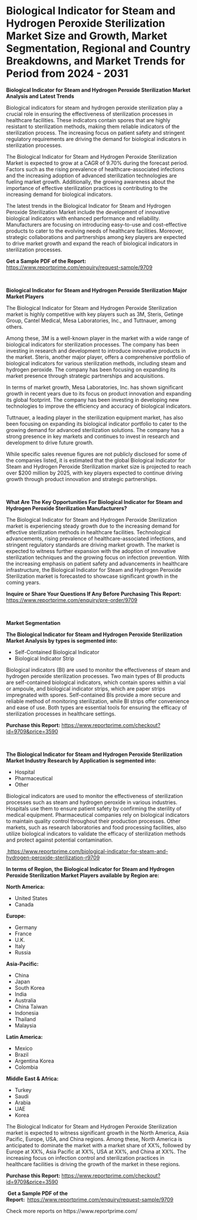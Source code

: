 <p><h1>Biological Indicator for Steam and Hydrogen Peroxide Sterilization Market Size and Growth, Market Segmentation, Regional and Country Breakdowns, and Market Trends for Period from 2024 -  2031</h1></p><p><strong>Biological Indicator for Steam and Hydrogen Peroxide Sterilization Market Analysis and Latest Trends</strong></p>
<p><p>Biological indicators for steam and hydrogen peroxide sterilization play a crucial role in ensuring the effectiveness of sterilization processes in healthcare facilities. These indicators contain spores that are highly resistant to sterilization methods, making them reliable indicators of the sterilization process. The increasing focus on patient safety and stringent regulatory requirements are driving the demand for biological indicators in sterilization processes.</p><p>The Biological Indicator for Steam and Hydrogen Peroxide Sterilization Market is expected to grow at a CAGR of 9.70% during the forecast period. Factors such as the rising prevalence of healthcare-associated infections and the increasing adoption of advanced sterilization technologies are fueling market growth. Additionally, the growing awareness about the importance of effective sterilization practices is contributing to the increasing demand for biological indicators.</p><p>The latest trends in the Biological Indicator for Steam and Hydrogen Peroxide Sterilization Market include the development of innovative biological indicators with enhanced performance and reliability. Manufacturers are focusing on introducing easy-to-use and cost-effective products to cater to the evolving needs of healthcare facilities. Moreover, strategic collaborations and partnerships among key players are expected to drive market growth and expand the reach of biological indicators in sterilization processes.</p></p>
<p><strong>Get a Sample PDF of the Report:&nbsp;</strong> <a href="https://www.reportprime.com/enquiry/request-sample/9709">https://www.reportprime.com/enquiry/request-sample/9709</a></p>
<p>&nbsp;</p>
<p><strong>Biological Indicator for Steam and Hydrogen Peroxide Sterilization Major Market Players</strong></p>
<p><p>The Biological Indicator for Steam and Hydrogen Peroxide Sterilization market is highly competitive with key players such as 3M, Steris, Getinge Group, Cantel Medical, Mesa Laboratories, Inc., and Tuttnauer, among others.</p><p>Among these, 3M is a well-known player in the market with a wide range of biological indicators for sterilization processes. The company has been investing in research and development to introduce innovative products in the market. Steris, another major player, offers a comprehensive portfolio of biological indicators for various sterilization methods, including steam and hydrogen peroxide. The company has been focusing on expanding its market presence through strategic partnerships and acquisitions.</p><p>In terms of market growth, Mesa Laboratories, Inc. has shown significant growth in recent years due to its focus on product innovation and expanding its global footprint. The company has been investing in developing new technologies to improve the efficiency and accuracy of biological indicators.</p><p>Tuttnauer, a leading player in the sterilization equipment market, has also been focusing on expanding its biological indicator portfolio to cater to the growing demand for advanced sterilization solutions. The company has a strong presence in key markets and continues to invest in research and development to drive future growth.</p><p>While specific sales revenue figures are not publicly disclosed for some of the companies listed, it is estimated that the global Biological Indicator for Steam and Hydrogen Peroxide Sterilization market size is projected to reach over $200 million by 2025, with key players expected to continue driving growth through product innovation and strategic partnerships.</p></p>
<p>&nbsp;</p>
<p><strong>What Are The Key Opportunities For Biological Indicator for Steam and Hydrogen Peroxide Sterilization Manufacturers?</strong></p>
<p><p>The Biological Indicator for Steam and Hydrogen Peroxide Sterilization market is experiencing steady growth due to the increasing demand for effective sterilization methods in healthcare facilities. Technological advancements, rising prevalence of healthcare-associated infections, and stringent regulatory standards are driving market growth. The market is expected to witness further expansion with the adoption of innovative sterilization techniques and the growing focus on infection prevention. With the increasing emphasis on patient safety and advancements in healthcare infrastructure, the Biological Indicator for Steam and Hydrogen Peroxide Sterilization market is forecasted to showcase significant growth in the coming years.</p></p>
<p><strong>Inquire or Share Your Questions If Any Before Purchasing This Report:</strong> <a href="https://www.reportprime.com/enquiry/pre-order/9709">https://www.reportprime.com/enquiry/pre-order/9709</a></p>
<p>&nbsp;</p>
<p><strong>Market Segmentation</strong></p>
<p><strong>The Biological Indicator for Steam and Hydrogen Peroxide Sterilization Market Analysis by types is segmented into:</strong></p>
<p><ul><li>Self-Contained Biological Indicator</li><li>Biological Indicator Strip</li></ul></p>
<p><p>Biological indicators (BI) are used to monitor the effectiveness of steam and hydrogen peroxide sterilization processes. Two main types of BI products are self-contained biological indicators, which contain spores within a vial or ampoule, and biological indicator strips, which are paper strips impregnated with spores. Self-contained BIs provide a more secure and reliable method of monitoring sterilization, while BI strips offer convenience and ease of use. Both types are essential tools for ensuring the efficacy of sterilization processes in healthcare settings.</p></p>
<p><strong>Purchase this Report:&nbsp;</strong><a href="https://www.reportprime.com/checkout?id=9709&price=3590">https://www.reportprime.com/checkout?id=9709&price=3590</a></p>
<p>&nbsp;</p>
<p><strong>The Biological Indicator for Steam and Hydrogen Peroxide Sterilization Market Industry Research by Application is segmented into:</strong></p>
<p><ul><li>Hospital</li><li>Pharmaceutical</li><li>Other</li></ul></p>
<p><p>Biological indicators are used to monitor the effectiveness of sterilization processes such as steam and hydrogen peroxide in various industries. Hospitals use them to ensure patient safety by confirming the sterility of medical equipment. Pharmaceutical companies rely on biological indicators to maintain quality control throughout their production processes. Other markets, such as research laboratories and food processing facilities, also utilize biological indicators to validate the efficacy of sterilization methods and protect against potential contamination.</p></p>
<p><a href="https://www.reportprime.com/biological-indicator-for-steam-and-hydrogen-peroxide-sterilization-r9709">&nbsp;https://www.reportprime.com/biological-indicator-for-steam-and-hydrogen-peroxide-sterilization-r9709</a></p>
<p><strong>In terms of Region, the Biological Indicator for Steam and Hydrogen Peroxide Sterilization Market Players available by Region are:</strong></p>
<p>
    <p> <strong> North America: </strong>
        <ul>
            <li>United States</li>
            <li>Canada</li>
        </ul>
        </p> 
    <p> <strong> Europe: </strong>
        <ul>
            <li>Germany</li>
            <li>France</li>
            <li>U.K.</li>
            <li>Italy</li>
            <li>Russia</li>
        </ul>
        </p> 
    <p> <strong> Asia-Pacific: </strong>
        <ul>
            <li>China</li>
            <li>Japan</li>
            <li>South Korea</li>
            <li>India</li>
            <li>Australia</li>
            <li>China Taiwan</li>
            <li>Indonesia</li>
            <li>Thailand</li>
            <li>Malaysia</li>
        </ul>
        </p> 
    <p> <strong> Latin America: </strong>
        <ul>
            <li>Mexico</li>
            <li>Brazil</li>
            <li>Argentina Korea</li>
            <li>Colombia</li>
        </ul>
        </p> 
    <p> <strong> Middle East & Africa: </strong>
        <ul>
            <li>Turkey</li>
            <li>Saudi</li>
            <li>Arabia</li>
            <li>UAE</li>
            <li>Korea</li>
        </ul>
    </p>
    </p>
<p><p>The Biological Indicator for Steam and Hydrogen Peroxide Sterilization market is expected to witness significant growth in the North America, Asia Pacific, Europe, USA, and China regions. Among these, North America is anticipated to dominate the market with a market share of XX%, followed by Europe at XX%, Asia Pacific at XX%, USA at XX%, and China at XX%. The increasing focus on infection control and sterilization practices in healthcare facilities is driving the growth of the market in these regions.</p></p>
<p><strong>Purchase this Report: </strong><a href="https://www.reportprime.com/checkout?id=9709&price=3590">https://www.reportprime.com/checkout?id=9709&price=3590</a></p>
<p>&nbsp;<strong>Get a Sample PDF of the Report:&nbsp;&nbsp;</strong><a href="https://www.reportprime.com/enquiry/request-sample/9709">https://www.reportprime.com/enquiry/request-sample/9709</a></p>
<p><strong></strong></p>
<p>Check more reports on https://www.reportprime.com/</p>